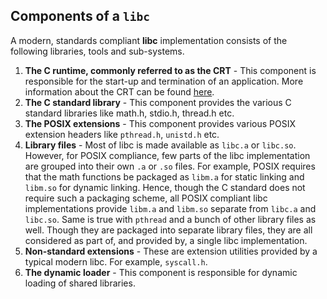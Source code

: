 ## Components of a `libc`

A modern, standards compliant **libc** implementation consists of the following
libraries, tools and sub-systems.

1. **The C runtime, commonly referred to as the CRT** - This component is
responsible for the start-up and termination of an application. More information
about the CRT can be found [here](crt.md).
2. **The C standard library** - This component provides the various C standard
libraries like math.h, stdio.h, thread.h etc.
3. **The POSIX extensions** - This component provides various POSIX extension
headers like `pthread.h`, `unistd.h` etc.
4. **Library files** - Most of libc is made available as `libc.a` or `libc.so`.
However, for POSIX compliance, few parts of the libc implementation are grouped
into their own `.a` or `.so` files. For example, POSIX requires that the math
functions be packaged as `libm.a` for static linking and `libm.so` for dynamic
linking. Hence, though the C standard does not require such a packaging scheme,
all POSIX compliant libc implementations provide `libm.a` and `libm.so` separate
from `libc.a` and `libc.so`. Same is true with `pthread` and a bunch of other
library files as well. Though they are packaged into separate library files,
they are all considered as part of, and provided by, a single libc
implementation.
5. **Non-standard extensions** - These are extension utilities provided by a
typical modern libc. For example, `syscall.h`.
6. **The dynamic loader** - This component is responsible for dynamic loading
of shared libraries.
